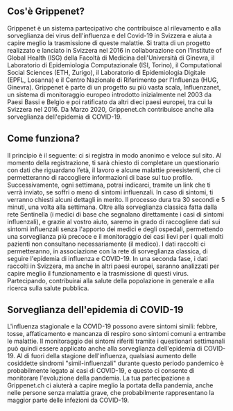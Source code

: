 ## Cos'è Grippenet?
Grippenet è un sistema partecipativo che contribuisce al rilevamento e alla sorveglianza dei virus dell'influenza e del Covid-19 in Svizzera e aiuta a capire meglio la trasmissione di queste malattie. Si tratta di un progetto realizzato e lanciato in Svizzera nel 2016 in collaborazione con l'Institute of Global Health (ISG) della Facoltà di Medicina dell'Università di Ginevra, il Laboratorio di Epidemiologia Computazionale (ISI, Torino), il Computational Social Sciences (ETH, Zurigo), il Laboratorio di Epidemiologia Digitale (EPFL, Losanna) e il Centro Nazionale di Riferimento per l'Influenza (HUG, Ginevra). Grippenet è parte di un progetto su più vasta scala, Influenzanet, un sistema di monitoraggio europeo introdotto inizialmente nel 2003 da Paesi Bassi e Belgio e poi ratificato da altri dieci paesi europei, tra cui la Svizzera nel 2016. Da Marzo 2020, Grippenet.ch contribuisce anche alla sorveglianza dell'epidemia di COVID-19.

## Come funziona?
Il principio è il seguente: ci si registra in modo anonimo e veloce sul sito. Al momento della registrazione, ti sarà chiesto di completare un questionario con dati che riguardano l’età, il lavoro e alcune malattie preesistenti, che ci permetteranno di raccogliere informazioni di base sul tuo profilo. Successivamente, ogni settimana, potrai indicarci, tramite un link che ti verrà inviato, se soffri o meno di sintomi influenzali. In caso di sintomi, ti verranno chiesti alcuni dettagli in merito. Il processo dura tra 30 secondi e 5 minuti, una volta alla settimana. Oltre alla sorveglianza classica fatta dalla rete Sentinella (i medici di base che segnalano direttamente i casi di sintomi influenzali), e grazie al vostro aiuto, saremo in grado di raccogliere dati sui sintomi influenzali senza l'apporto dei medici e degli ospedali, permettendo una sorveglianza più precoce e il monitoraggio dei casi lievi per i quali molti pazienti non consultano necessariamente (il medico). I dati raccolti ci permetteranno, in associazione con la rete di sorveglianza classica, di seguire l'epidemia di influenza e COVID-19. In una seconda fase, i dati raccolti in Svizzera, ma anche in altri paesi europei, saranno analizzati per capire meglio il funzionamento e la trasmissione di questi virus. Partecipando, contribuirai alla salute della popolazione in generale e alla ricerca sulla salute pubblica.

## Sorveglianza dell'epidemia di COVID-19
L'influenza stagionale e la COVID-19 possono avere sintomi simili: febbre, tosse, affaticamento e mancanza di respiro sono sintomi comuni a entrambe le malattie. Il monitoraggio dei sintomi riferiti tramite i questionari settimanali può quindi essere applicato anche alla sorveglianza dell'epidemia di COVID-19. Al di fuori della stagione dell'influenza, qualsiasi aumento delle cosiddette sindromi "simil-influenzali" durante questo periodo pandemico è probabilmente legato ai casi di COVID-19, e questo ci consente di monitorare l'evoluzione della pandemia. La tua partecipazione a Grippenet.ch ci aiuterà a capire meglio la portata della pandemia, anche nelle persone senza malattia grave, che probabilmente rappresentano la maggior parte delle infezioni da COVID-19.
